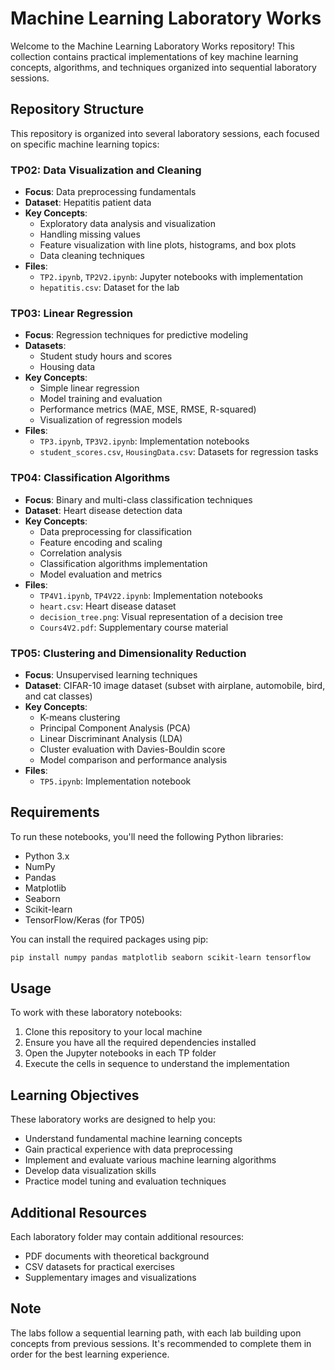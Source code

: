 # Machine Learning Laboratory Works

Welcome to the Machine Learning Laboratory Works repository! This collection contains practical implementations of key machine learning concepts, algorithms, and techniques organized into sequential laboratory sessions.

## Repository Structure

This repository is organized into several laboratory sessions, each focused on specific machine learning topics:

### TP02: Data Visualization and Cleaning
- **Focus**: Data preprocessing fundamentals
- **Dataset**: Hepatitis patient data
- **Key Concepts**:
  - Exploratory data analysis and visualization
  - Handling missing values
  - Feature visualization with line plots, histograms, and box plots
  - Data cleaning techniques
- **Files**:
  - `TP2.ipynb`, `TP2V2.ipynb`: Jupyter notebooks with implementation
  - `hepatitis.csv`: Dataset for the lab

### TP03: Linear Regression
- **Focus**: Regression techniques for predictive modeling
- **Datasets**: 
  - Student study hours and scores
  - Housing data
- **Key Concepts**:
  - Simple linear regression
  - Model training and evaluation
  - Performance metrics (MAE, MSE, RMSE, R-squared)
  - Visualization of regression models
- **Files**:
  - `TP3.ipynb`, `TP3V2.ipynb`: Implementation notebooks
  - `student_scores.csv`, `HousingData.csv`: Datasets for regression tasks

### TP04: Classification Algorithms
- **Focus**: Binary and multi-class classification techniques
- **Dataset**: Heart disease detection data
- **Key Concepts**:
  - Data preprocessing for classification
  - Feature encoding and scaling
  - Correlation analysis
  - Classification algorithms implementation
  - Model evaluation and metrics
- **Files**:
  - `TP4V1.ipynb`, `TP4V22.ipynb`: Implementation notebooks
  - `heart.csv`: Heart disease dataset
  - `decision_tree.png`: Visual representation of a decision tree
  - `Cours4V2.pdf`: Supplementary course material

### TP05: Clustering and Dimensionality Reduction
- **Focus**: Unsupervised learning techniques
- **Dataset**: CIFAR-10 image dataset (subset with airplane, automobile, bird, and cat classes)
- **Key Concepts**:
  - K-means clustering
  - Principal Component Analysis (PCA)
  - Linear Discriminant Analysis (LDA)
  - Cluster evaluation with Davies-Bouldin score
  - Model comparison and performance analysis
- **Files**:
  - `TP5.ipynb`: Implementation notebook

## Requirements

To run these notebooks, you'll need the following Python libraries:
- Python 3.x
- NumPy
- Pandas
- Matplotlib
- Seaborn
- Scikit-learn
- TensorFlow/Keras (for TP05)

You can install the required packages using pip:
```bash
pip install numpy pandas matplotlib seaborn scikit-learn tensorflow
```

## Usage

To work with these laboratory notebooks:

1. Clone this repository to your local machine
2. Ensure you have all the required dependencies installed
3. Open the Jupyter notebooks in each TP folder
4. Execute the cells in sequence to understand the implementation

## Learning Objectives

These laboratory works are designed to help you:
- Understand fundamental machine learning concepts
- Gain practical experience with data preprocessing
- Implement and evaluate various machine learning algorithms
- Develop data visualization skills
- Practice model tuning and evaluation techniques

## Additional Resources

Each laboratory folder may contain additional resources:
- PDF documents with theoretical background
- CSV datasets for practical exercises
- Supplementary images and visualizations

## Note

The labs follow a sequential learning path, with each lab building upon concepts from previous sessions. It's recommended to complete them in order for the best learning experience.